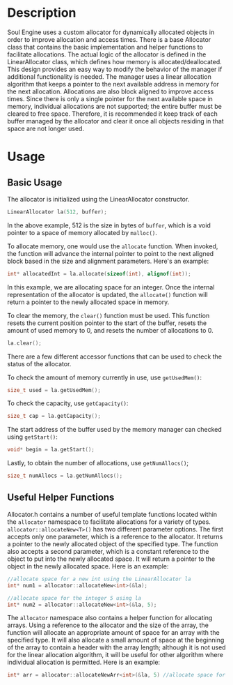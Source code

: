 # Description

Soul Engine uses a custom allocator for dynamically allocated objects in order to improve allocation and access times. There is a base Allocator class that contains the basic implementation and helper functions to facilitate allocations. The actual logic of the allocator is defined in the LinearAllocator class, which defines how memory is allocated/deallocated. This design provides an easy way to modify the behavior of the manager if additional functionality is needed. The manager uses a linear allocation algorithm that keeps a pointer to the next available address in memory for the next allocation. Allocations are also block aligned to improve access times. Since there is only a single pointer for the next available space in memory, individual allocations are not supported; the entire buffer must be cleared to free space. Therefore, it is recommended it keep track of each buffer managed by the allocator and clear it once all objects residing in that space are not longer used.

# Usage
## Basic Usage
The allocator is initialized using the LinearAllocator constructor.

```c++
LinearAllocator la(512, buffer);
```
In the above example, 512 is the size in bytes of `buffer`, which is a void pointer to a space of memory allocated by `malloc()`.

To allocate memory, one would use the `allocate` function. When invoked, the function will advance the internal pointer to point to the next aligned block based in the size and alignment parameters. Here's an example:
```c++
int* allocatedInt = la.allocate(sizeof(int), alignof(int));
```
In this example, we are allocating space for an integer. Once the internal representation of the allocator is updated, the `allocate()` function will return a pointer to the newly allocated space in memory.

To clear the memory, the `clear()` function must be used. This function resets the current position pointer to the start of the buffer, resets the amount of used memory to 0, and resets the number of allocations to 0.
```c++
la.clear();
```

There are a few different accessor functions that can be used to check the status of the allocator.

To check the amount of memory currently in use, use `getUsedMem()`:
```c++
size_t used = la.getUsedMem();
```
To check the capacity, use `getCapacity()`:
```c++
size_t cap = la.getCapacity();
```
The start address of the buffer used by the memory manager can checked using `getStart()`:
```c++
void* begin = la.getStart();
```
Lastly, to obtain the number of allocations, use `getNumAllocs()`;
```c++
size_t numAllocs = la.getNumAllocs();
```

## Useful Helper Functions
Allocator.h contains a number of useful template functions located within the `allocator` namespace to facilitate allocations for a variety of types. `allocator::allocateNew<T>()` has two different parameter options. The first accepts only one parameter, which is a reference to the allocator. It returns a pointer to the newly allocated object of the specified type. The function also accepts a second parameter, which is a constant reference to the object to put into the newly allocated space. It will return a pointer to the object in the newly allocated space. Here is an example:
```c++
//allocate space for a new int using the LinearAllocator la
int* num1 = allocator::allocateNew<int>(&la);

//allocate space for the integer 5 using la
int* num2 = allocator::allocateNew<int>(&la, 5);
```
The `allocator` namespace also contains a helper function for allocating arrays. Using a reference to the allocator and the size of the array, the function will allocate an appropriate amount of space for an array with the specified type. It will also allocate a small amount of space at the beginning of the array to contain a header with the array length; although it is not used for the linear allocation algorithm, it will be useful for other algorithm where individual allocation is permitted. Here is an example:
```c++
int* arr = allocator::allocateNewArr<int>(&la, 5) //allocate space for an array of five ints
```
